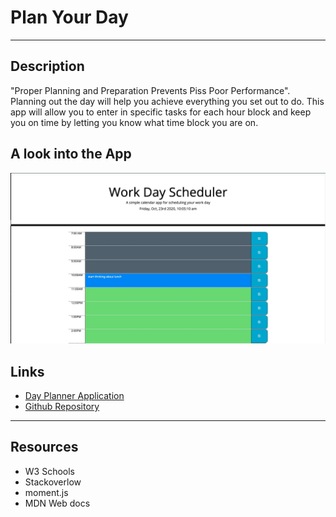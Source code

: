# Plan Your Day

---

## Description

"Proper Planning and Preparation Prevents Piss Poor Performance". Planning out the day will help you achieve everything you set out to do. This app will allow you to enter in specific tasks for each hour block and keep you on time by letting you know what time block you are on.

## A look into the App

![Day Planner](./assets/dayplannerapp.jpg)

## Links

- [Day Planner Application](https://jamesosull16.github.io/dayplanner/)
- [Github Repository](https://github.com/jamesosull16/dayplanner)

---

## Resources

- W3 Schools
- Stackoverlow
- moment.js
- MDN Web docs
